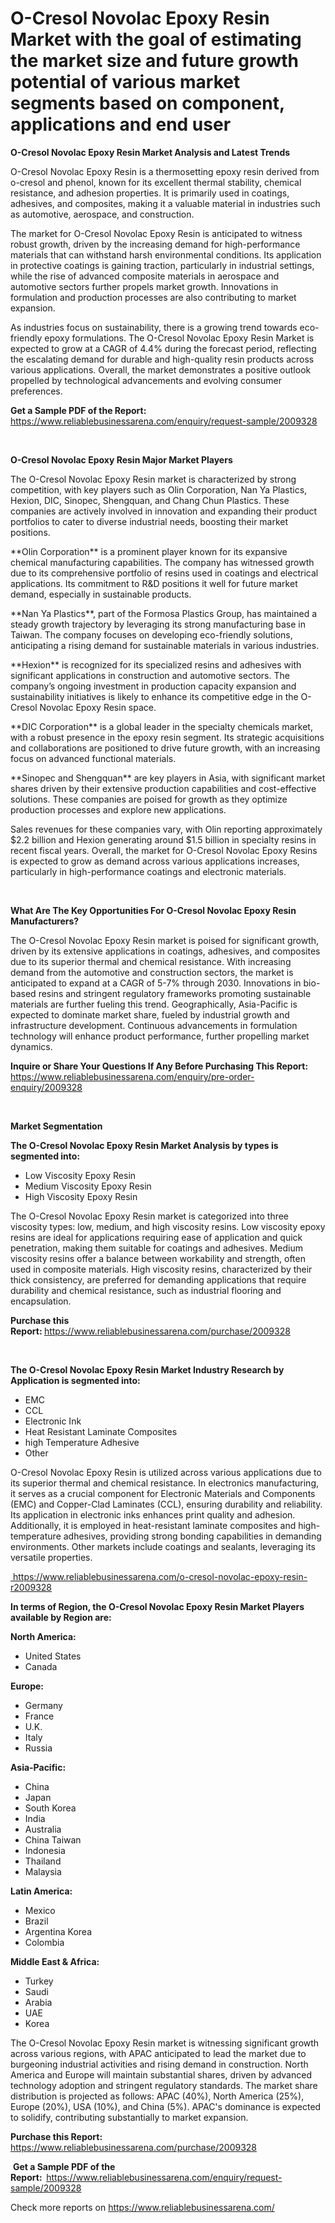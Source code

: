 <p><h1>O-Cresol Novolac Epoxy Resin Market with the goal of estimating the market size and future growth potential of various market segments based on component, applications and end user</h1></p><p><strong>O-Cresol Novolac Epoxy Resin Market Analysis and Latest Trends</strong></p>
<p><p>O-Cresol Novolac Epoxy Resin is a thermosetting epoxy resin derived from o-cresol and phenol, known for its excellent thermal stability, chemical resistance, and adhesion properties. It is primarily used in coatings, adhesives, and composites, making it a valuable material in industries such as automotive, aerospace, and construction.</p><p>The market for O-Cresol Novolac Epoxy Resin is anticipated to witness robust growth, driven by the increasing demand for high-performance materials that can withstand harsh environmental conditions. Its application in protective coatings is gaining traction, particularly in industrial settings, while the rise of advanced composite materials in aerospace and automotive sectors further propels market growth. Innovations in formulation and production processes are also contributing to market expansion. </p><p>As industries focus on sustainability, there is a growing trend towards eco-friendly epoxy formulations. The O-Cresol Novolac Epoxy Resin Market is expected to grow at a CAGR of 4.4% during the forecast period, reflecting the escalating demand for durable and high-quality resin products across various applications. Overall, the market demonstrates a positive outlook propelled by technological advancements and evolving consumer preferences.</p></p>
<p><strong>Get a Sample PDF of the Report:&nbsp;</strong> <a href="https://www.reliablebusinessarena.com/enquiry/request-sample/2009328?utm_campaign=2520&utm_medium=2&utm_source=Github&utm_content=ia&utm_term=28022025&utm_id=o-cresol-novolac-epoxy-resin">https://www.reliablebusinessarena.com/enquiry/request-sample/2009328</a></p>
<p>&nbsp;</p>
<p><strong>O-Cresol Novolac Epoxy Resin Major Market Players</strong></p>
<p><p>The O-Cresol Novolac Epoxy Resin market is characterized by strong competition, with key players such as Olin Corporation, Nan Ya Plastics, Hexion, DIC, Sinopec, Shengquan, and Chang Chun Plastics. These companies are actively involved in innovation and expanding their product portfolios to cater to diverse industrial needs, boosting their market positions.</p><p>**Olin Corporation** is a prominent player known for its expansive chemical manufacturing capabilities. The company has witnessed growth due to its comprehensive portfolio of resins used in coatings and electrical applications. Its commitment to R&D positions it well for future market demand, especially in sustainable products.</p><p>**Nan Ya Plastics**, part of the Formosa Plastics Group, has maintained a steady growth trajectory by leveraging its strong manufacturing base in Taiwan. The company focuses on developing eco-friendly solutions, anticipating a rising demand for sustainable materials in various industries.</p><p>**Hexion** is recognized for its specialized resins and adhesives with significant applications in construction and automotive sectors. The company’s ongoing investment in production capacity expansion and sustainability initiatives is likely to enhance its competitive edge in the O-Cresol Novolac Epoxy Resin space.</p><p>**DIC Corporation** is a global leader in the specialty chemicals market, with a robust presence in the epoxy resin segment. Its strategic acquisitions and collaborations are positioned to drive future growth, with an increasing focus on advanced functional materials.</p><p>**Sinopec and Shengquan** are key players in Asia, with significant market shares driven by their extensive production capabilities and cost-effective solutions. These companies are poised for growth as they optimize production processes and explore new applications.</p><p>Sales revenues for these companies vary, with Olin reporting approximately $2.2 billion and Hexion generating around $1.5 billion in specialty resins in recent fiscal years. Overall, the market for O-Cresol Novolac Epoxy Resins is expected to grow as demand across various applications increases, particularly in high-performance coatings and electronic materials.</p></p>
<p>&nbsp;</p>
<p><strong>What Are The Key Opportunities For O-Cresol Novolac Epoxy Resin Manufacturers?</strong></p>
<p><p>The O-Cresol Novolac Epoxy Resin market is poised for significant growth, driven by its extensive applications in coatings, adhesives, and composites due to its superior thermal and chemical resistance. With increasing demand from the automotive and construction sectors, the market is anticipated to expand at a CAGR of 5-7% through 2030. Innovations in bio-based resins and stringent regulatory frameworks promoting sustainable materials are further fueling this trend. Geographically, Asia-Pacific is expected to dominate market share, fueled by industrial growth and infrastructure development. Continuous advancements in formulation technology will enhance product performance, further propelling market dynamics.</p></p>
<p><strong>Inquire or Share Your Questions If Any Before Purchasing This Report:</strong> <a href="https://www.reliablebusinessarena.com/enquiry/pre-order-enquiry/2009328?utm_campaign=2520&utm_medium=2&utm_source=Github&utm_content=ia&utm_term=28022025&utm_id=o-cresol-novolac-epoxy-resin">https://www.reliablebusinessarena.com/enquiry/pre-order-enquiry/2009328</a></p>
<p>&nbsp;</p>
<p><strong>Market Segmentation</strong></p>
<p><strong>The O-Cresol Novolac Epoxy Resin Market Analysis by types is segmented into:</strong></p>
<p><ul><li>Low Viscosity Epoxy Resin</li><li>Medium Viscosity Epoxy Resin</li><li>High Viscosity Epoxy Resin</li></ul></p>
<p><p>The O-Cresol Novolac Epoxy Resin market is categorized into three viscosity types: low, medium, and high viscosity resins. Low viscosity epoxy resins are ideal for applications requiring ease of application and quick penetration, making them suitable for coatings and adhesives. Medium viscosity resins offer a balance between workability and strength, often used in composite materials. High viscosity resins, characterized by their thick consistency, are preferred for demanding applications that require durability and chemical resistance, such as industrial flooring and encapsulation.</p></p>
<p><strong>Purchase this Report:&nbsp;</strong><a href="https://www.reliablebusinessarena.com/purchase/2009328?utm_campaign=2520&utm_medium=2&utm_source=Github&utm_content=ia&utm_term=28022025&utm_id=o-cresol-novolac-epoxy-resin">https://www.reliablebusinessarena.com/purchase/2009328</a></p>
<p>&nbsp;</p>
<p><strong>The O-Cresol Novolac Epoxy Resin Market Industry Research by Application is segmented into:</strong></p>
<p><ul><li>EMC</li><li>CCL</li><li>Electronic Ink</li><li>Heat Resistant Laminate Composites</li><li>high Temperature Adhesive</li><li>Other</li></ul></p>
<p><p>O-Cresol Novolac Epoxy Resin is utilized across various applications due to its superior thermal and chemical resistance. In electronics manufacturing, it serves as a crucial component for Electronic Materials and Components (EMC) and Copper-Clad Laminates (CCL), ensuring durability and reliability. Its application in electronic inks enhances print quality and adhesion. Additionally, it is employed in heat-resistant laminate composites and high-temperature adhesives, providing strong bonding capabilities in demanding environments. Other markets include coatings and sealants, leveraging its versatile properties.</p></p>
<p><a href="https://www.reliablebusinessarena.com/o-cresol-novolac-epoxy-resin-r2009328?utm_campaign=2520&utm_medium=2&utm_source=Github&utm_content=ia&utm_term=28022025&utm_id=o-cresol-novolac-epoxy-resin">&nbsp;https://www.reliablebusinessarena.com/o-cresol-novolac-epoxy-resin-r2009328</a></p>
<p><strong>In terms of Region, the O-Cresol Novolac Epoxy Resin Market Players available by Region are:</strong></p>
<p>
    <p> <strong> North America: </strong>
        <ul>
            <li>United States</li>
            <li>Canada</li>
        </ul>
        </p> 
    <p> <strong> Europe: </strong>
        <ul>
            <li>Germany</li>
            <li>France</li>
            <li>U.K.</li>
            <li>Italy</li>
            <li>Russia</li>
        </ul>
        </p> 
    <p> <strong> Asia-Pacific: </strong>
        <ul>
            <li>China</li>
            <li>Japan</li>
            <li>South Korea</li>
            <li>India</li>
            <li>Australia</li>
            <li>China Taiwan</li>
            <li>Indonesia</li>
            <li>Thailand</li>
            <li>Malaysia</li>
        </ul>
        </p> 
    <p> <strong> Latin America: </strong>
        <ul>
            <li>Mexico</li>
            <li>Brazil</li>
            <li>Argentina Korea</li>
            <li>Colombia</li>
        </ul>
        </p> 
    <p> <strong> Middle East & Africa: </strong>
        <ul>
            <li>Turkey</li>
            <li>Saudi</li>
            <li>Arabia</li>
            <li>UAE</li>
            <li>Korea</li>
        </ul>
    </p>
    </p>
<p><p>The O-Cresol Novolac Epoxy Resin market is witnessing significant growth across various regions, with APAC anticipated to lead the market due to burgeoning industrial activities and rising demand in construction. North America and Europe will maintain substantial shares, driven by advanced technology adoption and stringent regulatory standards. The market share distribution is projected as follows: APAC (40%), North America (25%), Europe (20%), USA (10%), and China (5%). APAC's dominance is expected to solidify, contributing substantially to market expansion.</p></p>
<p><strong>Purchase this Report: </strong><a href="https://www.reliablebusinessarena.com/purchase/2009328?utm_campaign=2520&utm_medium=2&utm_source=Github&utm_content=ia&utm_term=28022025&utm_id=o-cresol-novolac-epoxy-resin">https://www.reliablebusinessarena.com/purchase/2009328</a></p>
<p>&nbsp;<strong>Get a Sample PDF of the Report:&nbsp;&nbsp;</strong><a href="https://www.reliablebusinessarena.com/enquiry/request-sample/2009328?utm_campaign=2520&utm_medium=2&utm_source=Github&utm_content=ia&utm_term=28022025&utm_id=o-cresol-novolac-epoxy-resin">https://www.reliablebusinessarena.com/enquiry/request-sample/2009328</a></p>
<p><strong></strong></p>
<p>Check more reports on <a href="https://www.reliablebusinessarena.com/?utm_campaign=2520&utm_medium=2&utm_source=Github&utm_content=ia&utm_term=28022025&utm_id=o-cresol-novolac-epoxy-resin">https://www.reliablebusinessarena.com/</a></p>